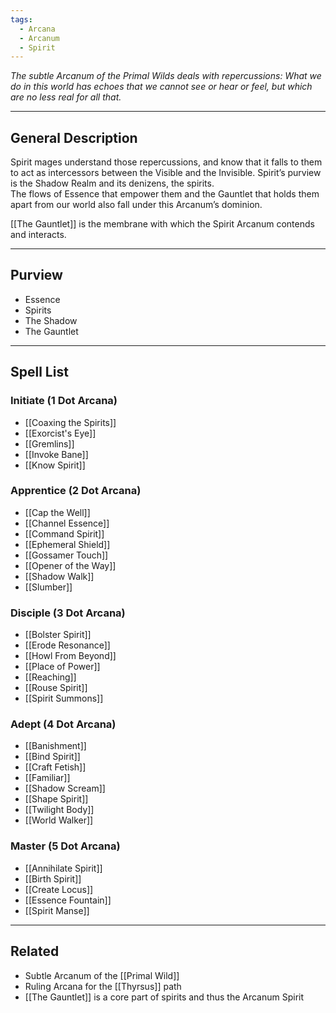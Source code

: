 ```yaml
---
tags:
  - Arcana
  - Arcanum
  - Spirit
---
```


_The subtle Arcanum of the Primal Wilds deals with repercussions: What we do in this world has echoes that we cannot see or hear or feel, but which are no less real for all that._

---

## General Description

Spirit mages understand those repercussions, and know that it falls to them to act as intercessors between the Visible and the Invisible. Spirit’s purview is the Shadow Realm and its denizens, the spirits.\
The flows of Essence that empower them and the Gauntlet that holds them apart from our world also fall under this Arcanum’s dominion.

[[The Gauntlet]] is the membrane with which the Spirit Arcanum contends and interacts.

---

## Purview

- Essence
- Spirits
- The Shadow
- The Gauntlet

---

## Spell List

### Initiate (1 Dot Arcana)

- [[Coaxing the Spirits]]
- [[Exorcist's Eye]]
- [[Gremlins]]
- [[Invoke Bane]]
- [[Know Spirit]]

### Apprentice (2 Dot Arcana)

- [[Cap the Well]]
- [[Channel Essence]]
- [[Command Spirit]]
- [[Ephemeral Shield]]
- [[Gossamer Touch]]
- [[Opener of the Way]]
- [[Shadow Walk]]
- [[Slumber]]

### Disciple (3 Dot Arcana)

- [[Bolster Spirit]]
- [[Erode Resonance]]
- [[Howl From Beyond]]
- [[Place of Power]]
- [[Reaching]]
- [[Rouse Spirit]]
- [[Spirit Summons]]

### Adept (4 Dot Arcana)

- [[Banishment]]
- [[Bind Spirit]]
- [[Craft Fetish]]
- [[Familiar]]
- [[Shadow Scream]]
- [[Shape Spirit]]
- [[Twilight Body]]
- [[World Walker]]

### Master (5 Dot Arcana)

- [[Annihilate Spirit]]
- [[Birth Spirit]]
- [[Create Locus]]
- [[Essence Fountain]]
- [[Spirit Manse]]

---

## Related

- Subtle Arcanum of the [[Primal Wild]]
- Ruling Arcana for the [[Thyrsus]] path
- [[The Gauntlet]] is a core part of spirits and thus the Arcanum Spirit